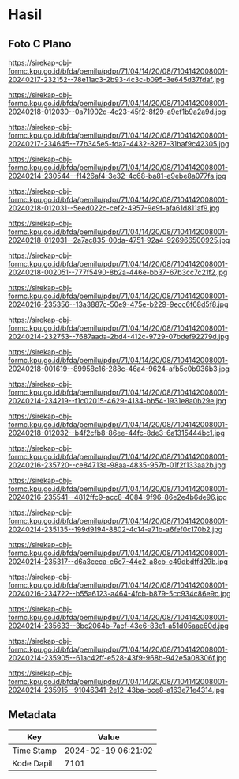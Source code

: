 # Hasil

## Foto C Plano

https://sirekap-obj-formc.kpu.go.id/bfda/pemilu/pdpr/71/04/14/20/08/7104142008001-20240217-232152--78e11ac3-2b93-4c3c-b095-3e645d37fdaf.jpg

https://sirekap-obj-formc.kpu.go.id/bfda/pemilu/pdpr/71/04/14/20/08/7104142008001-20240218-012030--0a71902d-4c23-45f2-8f29-a9ef1b9a2a9d.jpg

https://sirekap-obj-formc.kpu.go.id/bfda/pemilu/pdpr/71/04/14/20/08/7104142008001-20240217-234645--77b345e5-fda7-4432-8287-31baf9c42305.jpg

https://sirekap-obj-formc.kpu.go.id/bfda/pemilu/pdpr/71/04/14/20/08/7104142008001-20240214-230544--f1426af4-3e32-4c68-ba81-e9ebe8a077fa.jpg

https://sirekap-obj-formc.kpu.go.id/bfda/pemilu/pdpr/71/04/14/20/08/7104142008001-20240218-012031--5eed022c-cef2-4957-9e9f-afa61d811af9.jpg

https://sirekap-obj-formc.kpu.go.id/bfda/pemilu/pdpr/71/04/14/20/08/7104142008001-20240218-012031--2a7ac835-00da-4751-92a4-926966500925.jpg

https://sirekap-obj-formc.kpu.go.id/bfda/pemilu/pdpr/71/04/14/20/08/7104142008001-20240218-002051--777f5490-8b2a-446e-bb37-67b3cc7c21f2.jpg

https://sirekap-obj-formc.kpu.go.id/bfda/pemilu/pdpr/71/04/14/20/08/7104142008001-20240216-235356--13a3887c-50e9-475e-b229-9ecc6f68d5f8.jpg

https://sirekap-obj-formc.kpu.go.id/bfda/pemilu/pdpr/71/04/14/20/08/7104142008001-20240214-232753--7687aada-2bd4-412c-9729-07bdef92279d.jpg

https://sirekap-obj-formc.kpu.go.id/bfda/pemilu/pdpr/71/04/14/20/08/7104142008001-20240218-001619--89958c16-288c-46a4-9624-afb5c0b936b3.jpg

https://sirekap-obj-formc.kpu.go.id/bfda/pemilu/pdpr/71/04/14/20/08/7104142008001-20240214-234219--f1c02015-4629-4134-bb54-1931e8a0b29e.jpg

https://sirekap-obj-formc.kpu.go.id/bfda/pemilu/pdpr/71/04/14/20/08/7104142008001-20240218-012032--b4f2cfb8-86ee-44fc-8de3-6a1315444bc1.jpg

https://sirekap-obj-formc.kpu.go.id/bfda/pemilu/pdpr/71/04/14/20/08/7104142008001-20240216-235720--ce84713a-98aa-4835-957b-01f2f133aa2b.jpg

https://sirekap-obj-formc.kpu.go.id/bfda/pemilu/pdpr/71/04/14/20/08/7104142008001-20240216-235541--4812ffc9-acc8-4084-9f96-86e2e4b6de96.jpg

https://sirekap-obj-formc.kpu.go.id/bfda/pemilu/pdpr/71/04/14/20/08/7104142008001-20240214-235135--199d9194-8802-4c14-a71b-a6fef0c170b2.jpg

https://sirekap-obj-formc.kpu.go.id/bfda/pemilu/pdpr/71/04/14/20/08/7104142008001-20240214-235317--d6a3ceca-c6c7-44e2-a8cb-c49dbdffd29b.jpg

https://sirekap-obj-formc.kpu.go.id/bfda/pemilu/pdpr/71/04/14/20/08/7104142008001-20240216-234722--b55a6123-a464-4fcb-b879-5cc934c86e9c.jpg

https://sirekap-obj-formc.kpu.go.id/bfda/pemilu/pdpr/71/04/14/20/08/7104142008001-20240214-235633--3bc2064b-7acf-43e6-83e1-a51d05aae60d.jpg

https://sirekap-obj-formc.kpu.go.id/bfda/pemilu/pdpr/71/04/14/20/08/7104142008001-20240214-235905--61ac42ff-e528-43f9-968b-942e5a08306f.jpg

https://sirekap-obj-formc.kpu.go.id/bfda/pemilu/pdpr/71/04/14/20/08/7104142008001-20240214-235915--91046341-2e12-43ba-bce8-a163e71e4314.jpg


## Metadata

| Key        | Value               |
| ---------- | ------------------- |
| Time Stamp | 2024-02-19 06:21:02 |
| Kode Dapil | 7101                |



